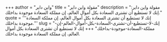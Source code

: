+++
author = "واين داير"
title = "مقولة واين داير"
description = "مقولة واين داير: إنك لا تستطيع أن تشترى السعادة بكل أموال العالم، إن مملكة السعادة موجودة بداخلك."
quote = '''إنك لا تستطيع أن تشترى السعادة بكل أموال العالم، إن مملكة السعادة موجودة بداخلك.''' 
slug = "إنك-لا-تستطيع-أن-تشترى-السعادة-بكل-أموال-العالم-إن-مملكة-السعادة-موجودة-بداخلك"
+++
إنك لا تستطيع أن تشترى السعادة بكل أموال العالم، إن مملكة السعادة موجودة بداخلك.
